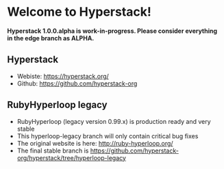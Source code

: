 # Welcome to Hyperstack!

**Hyperstack 1.0.0.alpha is work-in-progress. Please consider everything in the edge branch as ALPHA.**

## Hyperstack

+ Webiste: https://hyperstack.org/
+ Github: https://github.com/hyperstack-org

## RubyHyperloop legacy

+ RubyHyperloop (legacy version 0.99.x) is production ready and very stable
+ This hyperloop-legacy branch will only contain critical bug fixes
+ The original website is here: http://ruby-hyperloop.org/
+ The final stable branch is https://github.com/hyperstack-org/hyperstack/tree/hyperloop-legacy
